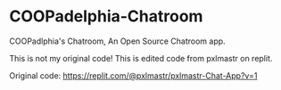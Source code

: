 # COOPadelphia-Chatroom
COOPadlphia's Chatroom, An Open Source Chatroom app.


This is not my original code! This is edited code from pxlmastr on replit.

Original code: https://replit.com/@pxlmastr/pxlmastr-Chat-App?v=1
